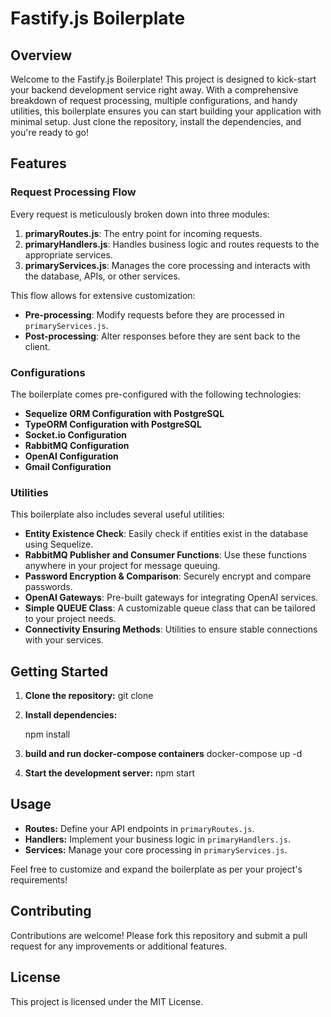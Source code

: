 # Fastify.js Boilerplate

## Overview

Welcome to the Fastify.js Boilerplate! This project is designed to kick-start your backend development service right away. With a comprehensive breakdown of request processing, multiple configurations, and handy utilities, this boilerplate ensures you can start building your application with minimal setup. Just clone the repository, install the dependencies, and you're ready to go!

## Features

### Request Processing Flow

Every request is meticulously broken down into three modules:

1. **primaryRoutes.js**: The entry point for incoming requests.
2. **primaryHandlers.js**: Handles business logic and routes requests to the appropriate services.
3. **primaryServices.js**: Manages the core processing and interacts with the database, APIs, or other services.

This flow allows for extensive customization:
- **Pre-processing**: Modify requests before they are processed in `primaryServices.js`.
- **Post-processing**: Alter responses before they are sent back to the client.

### Configurations

The boilerplate comes pre-configured with the following technologies:

- **Sequelize ORM Configuration with PostgreSQL**
- **TypeORM Configuration with PostgreSQL**
- **Socket.io Configuration**
- **RabbitMQ Configuration**
- **OpenAI Configuration**
- **Gmail Configuration**

### Utilities

This boilerplate also includes several useful utilities:

- **Entity Existence Check**: Easily check if entities exist in the database using Sequelize.
- **RabbitMQ Publisher and Consumer Functions**: Use these functions anywhere in your project for message queuing.
- **Password Encryption & Comparison**: Securely encrypt and compare passwords.
- **OpenAI Gateways**: Pre-built gateways for integrating OpenAI services.
- **Simple QUEUE Class**: A customizable queue class that can be tailored to your project needs.
- **Connectivity Ensuring Methods**: Utilities to ensure stable connections with your services.

## Getting Started

1. **Clone the repository:**
    git clone <repository-url>

2. **Install dependencies:**

    npm install


3. **build and run docker-compose containers**
    docker-compose up -d

4. **Start the development server:**
    npm start

## Usage

- **Routes:** Define your API endpoints in `primaryRoutes.js`.
- **Handlers:** Implement your business logic in `primaryHandlers.js`.
- **Services:** Manage your core processing in `primaryServices.js`.

Feel free to customize and expand the boilerplate as per your project's requirements!

## Contributing

Contributions are welcome! Please fork this repository and submit a pull request for any improvements or additional features.

## License

This project is licensed under the MIT License.
